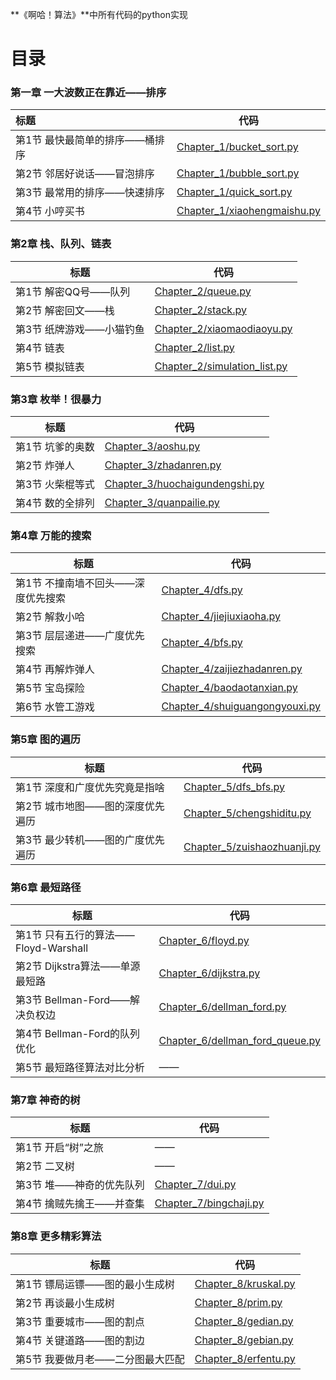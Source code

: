 **《啊哈！算法》**中所有代码的python实现

# 目录

### 第一章 一大波数正在靠近——排序

| 标题                            | 代码                                                       |
| :------------------------------ | ---------------------------------------------------------- |
| 第1节  最快最简单的排序——桶排序 | [Chapter_1/bucket_sort.py](Chapter_1/bucket_sort.py)       |
| 第2节  邻居好说话——冒泡排序     | [Chapter_1/bubble_sort.py](Chapter_1/bubble_sort.py)       |
| 第3节  最常用的排序——快速排序   | [Chapter_1/quick_sort.py](Chapter_1/quick_sort.py)         |
| 第4节  小哼买书                 | [Chapter_1/xiaohengmaishu.py](Chapter_1/xiaohengmaishu.py) |



### 第2章 栈、队列、链表

| 标题                      | 代码                                                         |
| ------------------------- | ------------------------------------------------------------ |
| 第1节  解密QQ号——队列     | [Chapter_2/queue.py](Chapter_2/queue.py)                     |
| 第2节  解密回文——栈       | [Chapter_2/stack.py](Chapter_2/stack.py)                     |
| 第3节  纸牌游戏——小猫钓鱼 | [Chapter_2/xiaomaodiaoyu.py](Chapter_2/xiaomaodiaoyu.py)     |
| 第4节  链表               | [Chapter_2/list.py](Chapter_2/list.py)                       |
| 第5节  模拟链表           | [Chapter_2/simulation_list.py](Chapter_2/simulation_list.py) |



### 第3章 枚举！很暴力

| 标题              | 代码                                                         |
| ----------------- | ------------------------------------------------------------ |
| 第1节  坑爹的奥数 | [Chapter_3/aoshu.py](Chapter_3/aoshu.py)                     |
| 第2节  炸弹人     | [Chapter_3/zhadanren.py](Chapter_3/zhadanren.py)             |
| 第3节  火柴棍等式 | [Chapter_3/huochaigundengshi.py](Chapter_3/huochaigundengshi.py) |
| 第4节  数的全排列 | [Chapter_3/quanpailie.py](Chapter_3/quanpailie.py)           |



### 第4章 万能的搜索

| 标题                                | 代码                                                         |
| ----------------------------------- | ------------------------------------------------------------ |
| 第1节  不撞南墙不回头——深度优先搜索 | [Chapter_4/dfs.py](Chapter_4/dfs.py)                         |
| 第2节  解救小哈                     | [Chapter_4/jiejiuxiaoha.py](Chapter_4/jiejiuxiaoha.py)       |
| 第3节  层层递进——广度优先搜索       | [Chapter_4/bfs.py](Chapter_4/bfs.py)                         |
| 第4节  再解炸弹人                   | [Chapter_4/zaijiezhadanren.py](Chapter_4/zaijiezhadanren.py) |
| 第5节  宝岛探险                     | [Chapter_4/baodaotanxian.py](Chapter_4/baodaotanxian.py)     |
| 第6节  水管工游戏                   | [Chapter_4/shuiguangongyouxi.py](Chapter_4/shuiguangongyouxi.py) |



### 第5章 图的遍历

| 标题                              | 代码                                                       |
| --------------------------------- | ---------------------------------------------------------- |
| 第1节  深度和广度优先究竟是指啥   | [Chapter_5/dfs_bfs.py](Chapter_5/dfs_bfs.py)               |
| 第2节  城市地图——图的深度优先遍历 | [Chapter_5/chengshiditu.py](Chapter_5/chengshiditu.py)     |
| 第3节  最少转机——图的广度优先遍历 | [Chapter_5/zuishaozhuanji.py](Chapter_5/zuishaozhuanji.py) |



### 第6章 最短路径

| 标题                                  | 代码                                                         |
| ------------------------------------- | ------------------------------------------------------------ |
| 第1节  只有五行的算法——Floyd-Warshall | [Chapter_6/floyd.py](Chapter_6/floyd.py)                     |
| 第2节  Dijkstra算法——单源最短路       | [Chapter_6/dijkstra.py](Chapter_6/dijkstra.py)               |
| 第3节  Bellman-Ford——解决负权边       | [Chapter_6/dellman_ford.py](Chapter_6/dellman_ford.py)       |
| 第4节  Bellman-Ford的队列优化         | [Chapter_6/dellman_ford_queue.py](Chapter_6/dellman_ford_queue.py) |
| 第5节  最短路径算法对比分析           | ——                                                           |

### 第7章 神奇的树

| 标题                      | 代码                                             |
| ------------------------- | ------------------------------------------------ |
| 第1节  开启“树”之旅       | ——                                               |
| 第2节  二叉树             | ——                                               |
| 第3节  堆——神奇的优先队列 | [Chapter_7/dui.py](Chapter_7/dui.py)             |
| 第4节  擒贼先擒王——并查集 | [Chapter_7/bingchaji.py](Chapter_7/bingchaji.py) |



### 第8章 更多精彩算法

| 标题                              | 代码                                         |
| --------------------------------- | -------------------------------------------- |
| 第1节  镖局运镖——图的最小生成树   | [Chapter_8/kruskal.py](Chapter_8/kruskal.py) |
| 第2节  再谈最小生成树             | [Chapter_8/prim.py](Chapter_8/prim.py)       |
| 第3节  重要城市——图的割点         | [Chapter_8/gedian.py](Chapter_8/gedian.py)   |
| 第4节  关键道路——图的割边         | [Chapter_8/gebian.py](Chapter_8/gebian.py)   |
| 第5节  我要做月老——二分图最大匹配 | [Chapter_8/erfentu.py](Chapter_8/erfentu.py) |